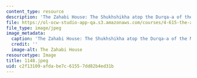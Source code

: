 ```yaml
---
content_type: resource
description: 'The Zahabi House: The Shukhshikha atop the Durqa-a of the Main Qa-a.'
file: https://ol-ocw-studio-app-qa.s3.amazonaws.com/courses/4-615-the-architecture-of-cairo-spring-2002/c2f13109afdabe7c61557dd82b4ed31b_1148.jpeg
file_type: image/jpeg
image_metadata:
  caption: 'The Zahabi House: The Shukhshikha atop the Durqa-a of the Main Qa-a.'
  credit: ''
  image-alt: The Zahabi House
resourcetype: Image
title: 1148.jpeg
uid: c2f13109-afda-be7c-6155-7dd82b4ed31b
---
```

